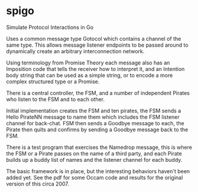 spigo
=====

Simulate Protocol Interactions in Go

Uses a common message type Gotocol which contains a channel of the same type. This allows message listener endpoints to be passed around to dynamically create an arbitrary interconnection network.

Using terminology from Promise Theory each message also has an Imposition code that tells the receiver how to interpret it, and an Intention body string that can be used as a simple string, or to encode a more complex structured type or a Promise.

There is a central controller, the FSM, and a number of independent Pirates who listen to the FSM and to each other.

Initial implementation creates the FSM and ten pirates, the FSM sends a Hello PirateNN message to name them which includes the FSM listener channel for back-chat. FSM then sends a Goodbye message to each, the Pirate then quits and confirms by sending a Goodbye message back to the FSM.

There is a test program that exercises the Namedrop message, this is where the FSM or a Pirate passes on the name of a third party, and each Pirate builds up a buddy list of names and the listener channel for each buddy.

The basic framework is in place, but the interesting behaviors haven't been added yet. See the pdf for some Occam code and results for the original version of this circa 2007.
